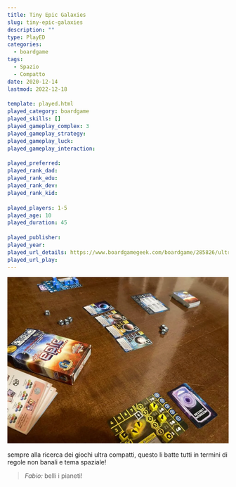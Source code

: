 ```yaml
---
title: Tiny Epic Galaxies
slug: tiny-epic-galaxies
description: ""
type: PlayED
categories:
  - boardgame
tags:
  - Spazio
  - Compatto
date: 2020-12-14
lastmod: 2022-12-18

template: played.html
played_category: boardgame
played_skills: []
played_gameplay_complex: 3
played_gameplay_strategy: 
played_gameplay_luck: 
played_gameplay_interaction: 

played_preferred: 
played_rank_dad: 
played_rank_edu: 
played_rank_dev: 
played_rank_kid: 

played_players: 1-5
played_age: 10
played_duration: 45

played_publisher: 
played_year: 
played_url_details: https://www.boardgamegeek.com/boardgame/285826/ultra-tiny-epic-galaxies
played_url_play: 
---
```


![](img/tiny_epic_galaxies.webp)

sempre alla ricerca dei giochi ultra compatti, questo li batte tutti in termini di regole non banali e tema spaziale!

> *Fabio:*
> belli i pianeti!
